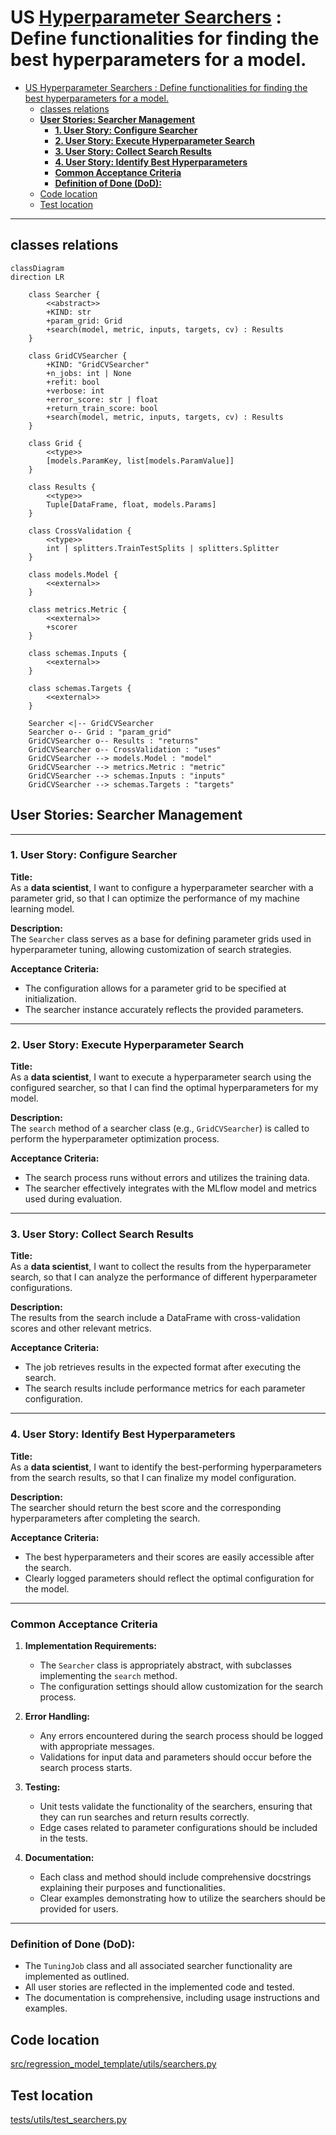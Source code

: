 # US [Hyperparameter Searchers](./backlog_mlops_regresion.md) : Define functionalities for finding the best hyperparameters for a model.

- [US Hyperparameter Searchers : Define functionalities for finding the best hyperparameters for a model.](#us-hyperparameter-searchers--define-functionalities-for-finding-the-best-hyperparameters-for-a-model)
  - [classes relations](#classes-relations)
  - [**User Stories: Searcher Management**](#user-stories-searcher-management)
    - [**1. User Story: Configure Searcher**](#1-user-story-configure-searcher)
    - [**2. User Story: Execute Hyperparameter Search**](#2-user-story-execute-hyperparameter-search)
    - [**3. User Story: Collect Search Results**](#3-user-story-collect-search-results)
    - [**4. User Story: Identify Best Hyperparameters**](#4-user-story-identify-best-hyperparameters)
    - [**Common Acceptance Criteria**](#common-acceptance-criteria)
    - [**Definition of Done (DoD):**](#definition-of-done-dod)
  - [Code location](#code-location)
  - [Test location](#test-location)

------------

## classes relations

```mermaid
classDiagram
direction LR

    class Searcher {
        <<abstract>>
        +KIND: str
        +param_grid: Grid
        +search(model, metric, inputs, targets, cv) : Results
    }

    class GridCVSearcher {
        +KIND: "GridCVSearcher"
        +n_jobs: int | None
        +refit: bool
        +verbose: int
        +error_score: str | float
        +return_train_score: bool
        +search(model, metric, inputs, targets, cv) : Results
    }

    class Grid {
        <<type>>
        [models.ParamKey, list[models.ParamValue]]
    }

    class Results {
        <<type>>
        Tuple[DataFrame, float, models.Params]
    }

    class CrossValidation {
        <<type>>
        int | splitters.TrainTestSplits | splitters.Splitter
    }

    class models.Model {
        <<external>>
    }

    class metrics.Metric {
        <<external>>
        +scorer
    }

    class schemas.Inputs {
        <<external>>
    }

    class schemas.Targets {
        <<external>>
    }

    Searcher <|-- GridCVSearcher
    Searcher o-- Grid : "param_grid"
    GridCVSearcher o-- Results : "returns"
    GridCVSearcher o-- CrossValidation : "uses"
    GridCVSearcher --> models.Model : "model"
    GridCVSearcher --> metrics.Metric : "metric"
    GridCVSearcher --> schemas.Inputs : "inputs"
    GridCVSearcher --> schemas.Targets : "targets"

```

## **User Stories: Searcher Management**

---

### **1. User Story: Configure Searcher**

**Title:**  
As a **data scientist**, I want to configure a hyperparameter searcher with a parameter grid, so that I can optimize the performance of my machine learning model.

**Description:**  
The `Searcher` class serves as a base for defining parameter grids used in hyperparameter tuning, allowing customization of search strategies.

**Acceptance Criteria:**  
- The configuration allows for a parameter grid to be specified at initialization.
- The searcher instance accurately reflects the provided parameters.

---

### **2. User Story: Execute Hyperparameter Search**

**Title:**  
As a **data scientist**, I want to execute a hyperparameter search using the configured searcher, so that I can find the optimal hyperparameters for my model.

**Description:**  
The `search` method of a searcher class (e.g., `GridCVSearcher`) is called to perform the hyperparameter optimization process.

**Acceptance Criteria:**  
- The search process runs without errors and utilizes the training data.
- The searcher effectively integrates with the MLflow model and metrics used during evaluation.

---

### **3. User Story: Collect Search Results**

**Title:**  
As a **data scientist**, I want to collect the results from the hyperparameter search, so that I can analyze the performance of different hyperparameter configurations.

**Description:**  
The results from the search include a DataFrame with cross-validation scores and other relevant metrics.

**Acceptance Criteria:**  
- The job retrieves results in the expected format after executing the search.
- The search results include performance metrics for each parameter configuration.

---

### **4. User Story: Identify Best Hyperparameters**

**Title:**  
As a **data scientist**, I want to identify the best-performing hyperparameters from the search results, so that I can finalize my model configuration.

**Description:**  
The searcher should return the best score and the corresponding hyperparameters after completing the search.

**Acceptance Criteria:**  
- The best hyperparameters and their scores are easily accessible after the search.
- Clearly logged parameters should reflect the optimal configuration for the model.

---

### **Common Acceptance Criteria**

1. **Implementation Requirements:**
   - The `Searcher` class is appropriately abstract, with subclasses implementing the `search` method.
   - The configuration settings should allow customization for the search process.

2. **Error Handling:**
   - Any errors encountered during the search process should be logged with appropriate messages.
   - Validations for input data and parameters should occur before the search process starts.

3. **Testing:**
   - Unit tests validate the functionality of the searchers, ensuring that they can run searches and return results correctly.
   - Edge cases related to parameter configurations should be included in the tests.

4. **Documentation:**
   - Each class and method should include comprehensive docstrings explaining their purposes and functionalities.
   - Clear examples demonstrating how to utilize the searchers should be provided for users.

---

### **Definition of Done (DoD):** 

- The `TuningJob` class and all associated searcher functionality are implemented as outlined.
- All user stories are reflected in the implemented code and tested.
- The documentation is comprehensive, including usage instructions and examples.

## Code location

[src/regression_model_template/utils/searchers.py](../src/regression_model_template/utils/searchers.py)

## Test location

[tests/utils/test_searchers.py](../tests/utils/test_searchers.py)
